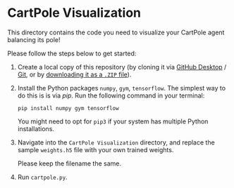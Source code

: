 # CartPole Visualization

This directory contains the code you need to visualize your CartPole agent balancing its pole!

Please follow the steps below to get started:

1. Create a local copy of this repository (by cloning it via [GitHub Desktop](x-github-client://openRepo/https://github.com/Harrow-Enigma/ai-lecture-series-summer21) / [Git](https://git-scm.com/docs/git-clone), or by [downloading it as a `.ZIP` file](https://github.com/Harrow-Enigma/ai-lecture-series-summer21/archive/refs/heads/main.zip)).

2. Install the Python packages `numpy`, `gym`, `tensorflow`. The simplest way to do this is is via *pip*. Run the following command in your terminal:
   
   `pip install numpy gym tensorflow`
   
   You might need to opt for `pip3` if your system has multiple Python installations.

3. Navigate into the `CartPole Visualization` directory, and replace the sample `weights.h5` file with your own trained weights.

   Please keep the filename the same.
   
4. Run `cartpole.py`. 
